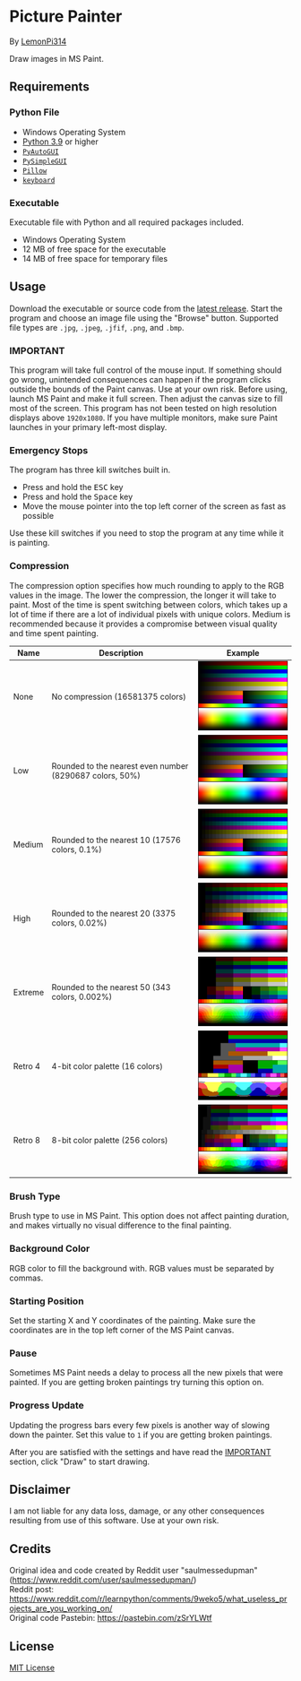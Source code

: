 # Picture Painter
By [LemonPi314](https://github.com/LemonPi314)

Draw images in MS Paint.
## Requirements
### Python File
- Windows Operating System
- [Python 3.9](https://www.python.org/downloads/) or higher
- [`PyAutoGUI`](https://pypi.org/project/PyAutoGUI/)
- [`PySimpleGUI`](https://pypi.org/project/PySimpleGUI/)
- [`Pillow`](https://pypi.org/project/Pillow/)
- [`keyboard`](https://pypi.org/project/keyboard/)
### Executable
Executable file with Python and all required packages included.
- Windows Operating System
- 12 MB of free space for the executable
- 14 MB of free space for temporary files
## Usage
Download the executable or source code from the [latest release](https://github.com/LemonPi314/picture-painter/releases/latest).
Start the program and choose an image file using the "Browse" button. Supported file types are `.jpg`, `.jpeg`, `.jfif`, `.png`, and `.bmp`.
### IMPORTANT
This program will take full control of the mouse input. If something should go wrong, unintended consequences can happen if the program clicks outside the bounds of the Paint canvas. Use at your own risk. Before using, launch MS Paint and make it full screen. Then adjust the canvas size to fill most of the screen. This program has not been tested on high resolution displays above `1920x1080`. If you have multiple monitors, make sure Paint launches in your primary left-most display.
### Emergency Stops
The program has three kill switches built in.
- Press and hold the <kbd>ESC</kbd> key
- Press and hold the <kbd>Space</kbd> key
- Move the mouse pointer into the top left corner of the screen as fast as possible

Use these kill switches if you need to stop the program at any time while it is painting.
### Compression
The compression option specifies how much rounding to apply to the RGB values in the image. The lower the compression, the longer it will take to paint. Most of the time is spent switching between colors, which takes up a lot of time if there are a lot of individual pixels with unique colors. Medium is recommended because it provides a compromise between visual quality and time spent painting.

|Name|Description|Example|
|----|-----------|-------|
|None|No compression (16581375 colors)|![none.png](images/compression/none.png "None")|
|Low|Rounded to the nearest even number (8290687 colors, 50%)|![low.png](images/compression/low.png "Low")|
|Medium|Rounded to the nearest 10 (17576 colors, 0.1%)|![medium.png](images/compression/medium.png "Medium")|
|High|Rounded to the nearest 20 (3375 colors, 0.02%)|![high.png](images/compression/high.png "High")|
|Extreme|Rounded to the nearest 50 (343 colors, 0.002%)|![extreme.png](images/compression/extreme.png "Extreme")|
|Retro 4|4-bit color palette (16 colors)|![retro_4.png](images/compression/retro_4.png "Retro 4")|
|Retro 8|8-bit color palette (256 colors)|![retro_8.png](images/compression/retro_8.png "Retro 8")|

### Brush Type
Brush type to use in MS Paint. This option does not affect painting duration, and makes virtually no visual difference to the final painting.
### Background Color
RGB color to fill the background with. RGB values must be separated by commas.
### Starting Position
Set the starting X and Y coordinates of the painting. Make sure the coordinates are in the top left corner of the MS Paint canvas.
### Pause
Sometimes MS Paint needs a delay to process all the new pixels that were painted. If you are getting broken paintings try turning this option on.
### Progress Update
Updating the progress bars every few pixels is another way of slowing down the painter. Set this value to `1` if you are getting broken paintings.

After you are satisfied with the settings and have read the [IMPORTANT](#important) section, click "Draw" to start drawing.
## Disclaimer
I am not liable for any data loss, damage, or any other consequences resulting from use of this software. Use at your own risk.
## Credits
Original idea and code created by Reddit user "saulmessedupman" (https://www.reddit.com/user/saulmessedupman/)  
Reddit post: https://www.reddit.com/r/learnpython/comments/9weko5/what_useless_projects_are_you_working_on/  
Original code Pastebin: https://pastebin.com/zSrYLWtf
## License
[MIT License](https://choosealicense.com/licenses/mit/)
